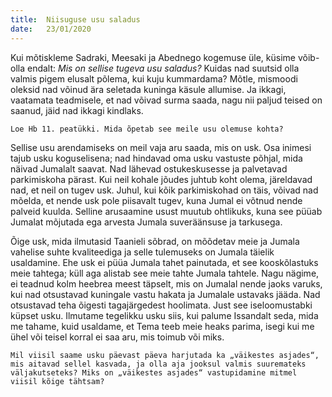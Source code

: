```yaml
---
title:  Niisuguse usu saladus
date:   23/01/2020
---
```


Kui mõtiskleme Sadraki, Meesaki ja Abednego kogemuse üle, küsime võib-olla endalt: _Mis on sellise tugeva usu saladus?_ Kuidas nad suutsid olla valmis pigem elusalt põlema, kui kuju kummardama? Mõtle, mismoodi oleksid nad võinud ära seletada kuninga käsule allumise. Ja ikkagi, vaatamata teadmisele, et nad võivad surma saada, nagu nii paljud teised on saanud, jäid nad ikkagi kindlaks.

`Loe Hb 11. peatükki. Mida õpetab see meile usu olemuse kohta?`

Sellise usu arendamiseks on meil vaja aru saada, mis on usk. Osa inimesi tajub usku koguselisena; nad hindavad oma usku vastuste põhjal, mida näivad Jumalalt saavat. Nad lähevad ostukeskusesse ja palvetavad parkimiskoha pärast. Kui neil kohale jõudes juhtub koht olema, järeldavad nad, et neil on tugev usk. Juhul, kui kõik parkimiskohad on täis, võivad nad mõelda, et nende usk pole piisavalt tugev, kuna Jumal ei võtnud nende palveid kuulda. Selline arusaamine usust muutub ohtlikuks, kuna see püüab Jumalat mõjutada ega arvesta Jumala suveräänsuse ja tarkusega.

Õige usk, mida ilmutasid Taanieli sõbrad, on mõõdetav meie ja Jumala vahelise suhte kvaliteediga ja selle tulemuseks on Jumala täielik usaldamine. Ehe usk ei püüa Jumala tahet painutada, et see kooskõlastuks meie tahtega; küll aga alistab see meie tahte Jumala tahtele. Nagu nägime, ei teadnud kolm heebrea meest täpselt, mis on Jumalal nende jaoks varuks, kui nad otsustavad kuningale vastu hakata ja Jumalale ustavaks jääda. Nad otsustavad teha õigesti tagajärgedest hoolimata. Just see iseloomustabki küpset usku. Ilmutame tegelikku usku siis, kui palume Issandalt seda, mida me tahame, kuid usaldame, et Tema teeb meie heaks parima, isegi kui me ühel või teisel korral ei saa aru, mis toimub või miks.

`Mil viisil saame usku päevast päeva harjutada ka „väikestes asjades“, mis aitavad sellel kasvada, ja olla aja jooksul valmis suuremateks väljakutseteks? Miks on „väikestes asjades“ vastupidamine mitmel viisil kõige tähtsam?`
